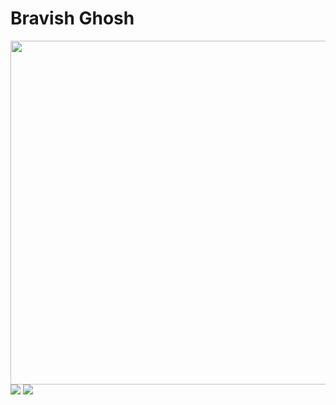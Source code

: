 # Bravish Ghosh

<img src = "https://user-images.githubusercontent.com/53336715/82981916-aebd9a80-a00a-11ea-94eb-d119014f8f8f.png" height = "550" align = "right"> 

![](https://img.shields.io/github/followers/LoopGlitch26?style=social)
![](https://img.shields.io/twitter/url?label=twitter&style=social&url=https%3A%2F%2Ftwitter.com%2FBravish_Ghosh%3Fs%3D09)
